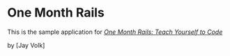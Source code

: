 # One Month Rails

This is the sample application for
[*One Month Rails: Teach Yourself to Code*](http://onemonthrails.com)

by [Jay Volk]
